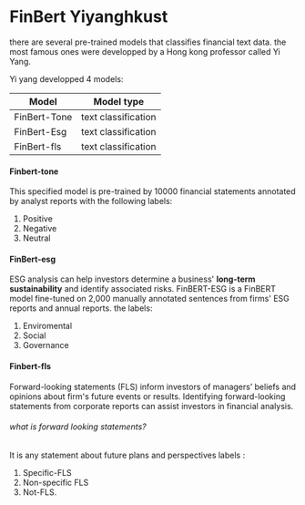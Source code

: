 # FinBert Yiyanghkust
there are several pre-trained models that classifies financial text data. the most famous ones were developped by a Hong kong professor called Yi Yang.

Yi yang developped 4 models:

| Model        | Model type |
|--------------|---------------------|
| FinBert-Tone | text classification |
| FinBert-Esg  | text classification |
| FinBert-fls  | text classification |

#### Finbert-tone
This specified model is pre-trained by 10000 financial statements annotated by analyst reports with the following labels:
1. Positive
2. Negative
3. Neutral

#### FinBert-esg
ESG analysis can help investors determine a business' **long-term sustainability** and identify associated risks. FinBERT-ESG is a FinBERT model fine-tuned on 2,000 manually annotated sentences from firms' ESG reports and annual reports.
the labels: 
1. Enviromental
2. Social
3. Governance

#### Finbert-fls
Forward-looking statements (FLS) inform investors of managers’ beliefs and opinions about firm's future events or results. Identifying forward-looking statements from corporate reports can assist investors in financial analysis.
###### what is forward looking statements?
It is any statement about future plans and perspectives
labels : 
1. Specific-FLS 
2. Non-specific FLS
3. Not-FLS.

